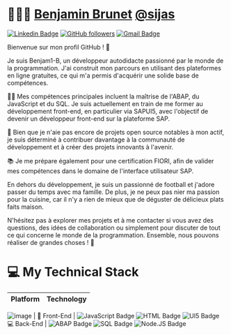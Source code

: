 <!--### Hi there 👋


**Benjam1-B/Benjam1-B** is a ✨ _special_ ✨ repository because its `README.md` (this file) appears on your GitHub profile.

Here are some ideas to get you started:

- 🔭 I’m currently working on ...
- 🌱 I’m currently learning ...
- 👯 I’m looking to collaborate on ...
- 🤔 I’m looking for help with ...
- 💬 Ask me about ...
- 📫 How to reach me: ...
- 😄 Pronouns: ...
- ⚡ Fun fact: ...
-->

# 👨🏽‍💻 [Benjamin Brunet](https://sijas.in)  [@sijas](https://sijas.in)
[![Linkedin Badge](https://img.shields.io/badge/-Benjamin%20Brunet-blue?style=social&logo=Linkedin&logoColor=blue&link=https://www.linkedin.com/in/mohammedsijas/)](https://www.linkedin.com/in/mohammedsijas/) [![GitHub followers](https://img.shields.io/github/followers/Benjam1-B?label=Follow&style=social)](https://github.com/Benjam1-B/?tab=follow) [![Gmail Badge](https://img.shields.io/badge/-benjaminbrunet.dev@gmail.com-c14438?style=social&logo=Gmail&logoColor=red&link=mailto:benjaminbrunet.dev@gmail.com)](mailto:benjaminbrunet.dev@gmail.com)

Bienvenue sur mon profil GitHub ! 👋

Je suis Benjam1-B, un développeur autodidacte passionné par le monde de la programmation. J'ai construit mon parcours en utilisant des plateformes en ligne gratuites, ce qui m'a permis d'acquérir une solide base de compétences.

👨‍💻 Mes compétences principales incluent la maîtrise de l'ABAP, du JavaScript et du SQL. Je suis actuellement en train de me former au développement front-end, en particulier via SAPUI5, avec l'objectif de devenir un développeur front-end sur la plateforme SAP.

🌟 Bien que je n'aie pas encore de projets open source notables à mon actif, je suis déterminé à contribuer davantage à la communauté de développement et à créer des projets innovants à l'avenir.

📚 Je me prépare également pour une certification FIORI, afin de valider mes compétences dans le domaine de l'interface utilisateur SAP.

En dehors du développement, je suis un passionné de football et j'adore passer du temps avec ma famille. De plus, je ne peux pas nier ma passion pour la cuisine, car il n'y a rien de mieux que de déguster de délicieux plats faits maison.

N'hésitez pas à explorer mes projets et à me contacter si vous avez des questions, des idées de collaboration ou simplement pour discuter de tout ce qui concerne le monde de la programmation. Ensemble, nous pouvons réaliser de grandes choses ! 🚀

# :computer: My Technical Stack
| Platform | Technology |
|--|--|
![image](https://github.com/Benjam1-B/Benjam1-B/assets/83239334/8f533a4f-ca0c-4df9-bde5-b2ca66f74506)
| 📱 Front-End | ![JavaScript Badge](https://img.shields.io/badge/JavaScript-ffffff?style=for-the-badge&logo=javascript) ![HTML Badge](https://img.shields.io/badge/html-ffffff?style=for-the-badge&logo=html) ![UI5 Badge](https://img.shields.io/badge/sapui5-ffffff?style=for-the-badge&logo=sap) 
:computer: Back-End | ![ABAP Badge](https://img.shields.io/badge/abap-ffffff?style=for-the-badge&logo=sap) ![SQL Badge](https://img.shields.io/badge/sql-ffffff?style=for-the-badge&logo=mysql) ![Node.JS Badge](https://img.shields.io/badge/nodejs-ffffff?style=for-the-badge&logo=node.js)

